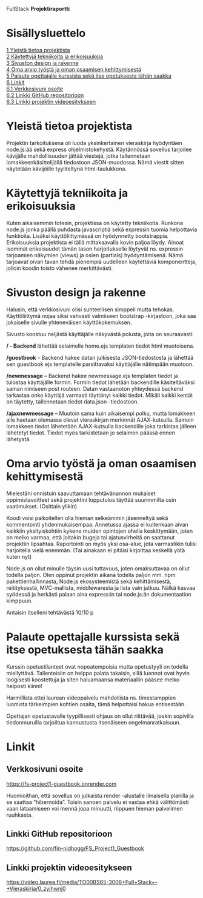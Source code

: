 FullStack **Projektiraportti**

# Sisällysluettelo

[1 Yleistä tietoa projektista](#yleistä-tietoa-projektista)  
[2 Käytettyjä tekniikoita ja erikoisuuksia](#käytettyjä-tekniikoita-ja-erikoisuuksia)  
[3 Sivuston design ja rakenne](#sivuston-design-ja-rakenne)  
[4 Oma arvio työstä ja oman osaamisen kehittymisestä](#oma-arvio-työstä-ja-oman-osaamisen-kehittymisestä)  
[5 Palaute opettajalle kurssista sekä itse opetuksesta tähän saakka](#palaute-opettajalle-kurssista-sekä-itse-opetuksesta-tähän-saakka)  
[6 Linkit](#linkit)  
[6.1 Verkkosivuni osoite](#verkkosivuni-osoite)  
[6.2 Linkki GitHub repositorioon](#linkki-github-repositorioon)  
[6.3 Linkki projektin videoesitykseen](#linkki-projektin-videoesitykseen)

# Yleistä tietoa projektista

Projektin tarkoituksena oli luoda yksinkertainen vieraskirja hyödyntäen
node.js:ää sekä express ohjelmistokehystä. Käytännössä sovellus
tarjoilee kävijälle mahdollisuuden jättää viestejä, jotka tallennetaan
lomakkeenkäsittelijällä tiedostoon JSON-muodossa. Nämä viestit sitten
näytetään kävijöille tyyliteltynä html-taulukkona.

# Käytettyjä tekniikoita ja erikoisuuksia

Kuten aikaisemmin totesin, projektissa on käytetty tekniikoita. Runkona
node.js jonka päällä puhdasta javascriptiä sekä expressin tuomia
helpottavia funktioita. Lisäksi käyttöliittymässä on hyödynnetty
bootstrappia. Erikoisuuksia projektista ei tällä mittakaavalla kovin
paljoa löydy. Ainoat isommat erikoisuudet tämän tason harjoitukselle
löytyvät ns. expressin tarjoamien näkymien (views) ja osien (partials)
hyödyntämisenä. Nämä tarjoavat oivan tavan tehdä pienempiä uudelleen
käytettäviä komponentteja, jolloin koodin toisto vähenee merkittävästi.

# Sivuston design ja rakenne

Halusin, että verkkosivuni olisi suhteellisen simppeli mutta tehokas.
Käyttöliittymä nojaa siksi vahvasti valmiiseen bootstrap -kirjastoon,
joka saa jokaiselle sivulle yhteneväisen käyttökokemuksen.

Sivusto koostuu neljästä käyttäjälle näkyvästä polusta, joita on
seuraavasti:

**/ - Backend** lähettää selaimelle home.ejs templaten tiedot html
muotoisena.

**/guestbook** - Backend hakee datan julkisesta JSON-tiedostosta ja
lähettää sen guestbook ejs templatelle parsittavaksi käyttäjälle
nätimpään muotoon.

**/newmessage** – Backend hakee newmessage.ejs templaten tiedot ja
tulostaa käyttäjälle formin. Formin tiedot lähetään backendille
käsiteltäväksi saman nimiseen post routeen. Datan vastaanoton yhteydessä
backend tarkastaa onko käyttäjä varmasti täyttänyt kaikki tiedot. Mikäli
kaikki kentät on täytetty, tallennetaan tiedot data.json -tiedostoon.

**/ajaxnewmessage** – Muutoin sama kuin aikaisempi polku, mutta
lomakkeen alle haetaan olemassa olevat vieraskirjan merkinnät
AJAX-kutsulla. Samoin lomakkeen tiedot lähetetään AJAX-kutsulla
backendille joka tarkistaa jälleen lähetetyt tiedot. Tiedot myös
tarkistetaan jo selaimen päässä ennen lähetystä.

# Oma arvio työstä ja oman osaamisen kehittymisestä

Mielestäni onnistuin saavuttamaan tehtävänannon mukaiset
oppimistavoitteet sekä projektini lopputulos täyttää suurimmilta osin
vaatimukset. (Osittain ylikin)

Koodi voisi paikoitellen olla hieman selkeämmin jäsenneltyä sekä
kommentointi yhdenmukaisempaa. Annetussa ajassa ei kuitenkaan aivan
kaikkiin yksityiskohtiin kykene muiden opintojen ohella keskittymään,
joten on melko varmaa, että joitakin bugeja tai ajatusvirheitä on
saattanut projektiin lipsahtaa. Raportointi on myös yksi osa-alue, jota
varmastikin tulisi harjoitella vielä enemmän. (Tai ainakaan ei pitäisi
kirjoittaa keskellä yötä kuten nyt)

Node.js on ollut minulle täysin uusi tuttavuus, joten omaksuttavaa on
ollut todella paljon. Olen oppinut projektin aikana todella paljon mm.
npm pakettienhallinnasta, Node.js ekosysteemistä sekä kehittämisestä,
reitityksestä, MVC-mallista, middlewaresta ja lista vain jatkuu. Nälkä
kasvaa syödessä ja herkästi palaan aina express:in tai node.js:än
dokumentaation kimppuun.

Antaisin itselleni tehtävästä 10/10 p

# Palaute opettajalle kurssista sekä itse opetuksesta tähän saakka

Kurssin opetustilanteet ovat nopeatempoisia mutta opetustyyli on todella
miellyttävä. Tallenteisiin on helppo palata takaisin, sillä luennot ovat
hyvin loogisesti koostettuja ja siten haluamaansa materiaaliin pääsee
melko helposti kiinni!

Harmillista ettei laurean videopalvelu mahdollista ns. timestamppien
luomista tärkeimpien kohtien osalta, tämä helpottaisi hakua entisestään.

Opettajan opetustavalle tyypillisesti ohjaus on ollut riittävää, joskin
sopivilla tiedonmuruilla tarjoiltua kannustusta itsenäiseen
ongelmanratkaisuun.

# Linkit

## Verkkosivuni osoite

https://fs-project1-guestbook.onrender.com  

Huomioithan, että sovellus on julkaistu render -alustalle ilmaisella
planilla ja se saattaa ”hibernoida”. Toisin sanoen palvelu ei vastaa
ehkä välittömästi vaan lataamiseen voi mennä jopa minuutti, riippuen
hieman palvelimen ruuhkasta.

## Linkki GitHub repositorioon

https://github.com/fin-nidhogg/FS_Project1_Guestbook

## Linkki projektin videoesitykseen

https://video.laurea.fi/media/TO00BS65-3006+Full+Stack+-+Vieraskirja/0_zyjhwnj0
